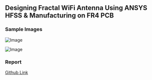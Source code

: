## Designing Fractal WiFi Antenna Using ANSYS HFSS & Manufacturing on FR4 PCB

### Sample Images
![Image](https://i.imgur.com/nfTcyqe.png)

![Image](https://i.imgur.com/zpHf9oI.png)

### Report
[Github Link](https://github.com/javier2828/fractalAntenna/blob/master/fractal%20antenna%20final%20report.pdf)
